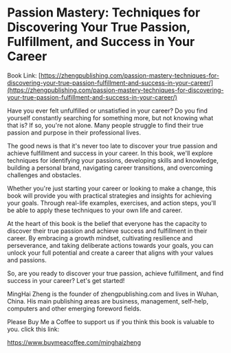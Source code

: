 # Passion Mastery: Techniques for Discovering Your True Passion, Fulfillment, and Success in Your Career

Book Link: [https://zhengpublishing.com/passion-mastery-techniques-for-discovering-your-true-passion-fulfillment-and-success-in-your-career/](https://zhengpublishing.com/passion-mastery-techniques-for-discovering-your-true-passion-fulfillment-and-success-in-your-career/)

Have you ever felt unfulfilled or unsatisfied in your career? Do you find yourself constantly searching for something more, but not knowing what that is? If so, you're not alone. Many people struggle to find their true passion and purpose in their professional lives.

The good news is that it's never too late to discover your true passion and achieve fulfillment and success in your career. In this book, we'll explore techniques for identifying your passions, developing skills and knowledge, building a personal brand, navigating career transitions, and overcoming challenges and obstacles.

Whether you're just starting your career or looking to make a change, this book will provide you with practical strategies and insights for achieving your goals. Through real-life examples, exercises, and action steps, you'll be able to apply these techniques to your own life and career.

At the heart of this book is the belief that everyone has the capacity to discover their true passion and achieve success and fulfillment in their career. By embracing a growth mindset, cultivating resilience and perseverance, and taking deliberate actions towards your goals, you can unlock your full potential and create a career that aligns with your values and passions.

So, are you ready to discover your true passion, achieve fulfillment, and find success in your career? Let's get started!

MingHai Zheng is the founder of zhengpublishing.com and lives in Wuhan, China. His main publishing areas are business, management, self-help, computers and other emerging foreword fields.

Please Buy Me a Coffee to support us if you think this book is valuable to you. click this link:

https://www.buymeacoffee.com/minghaizheng
